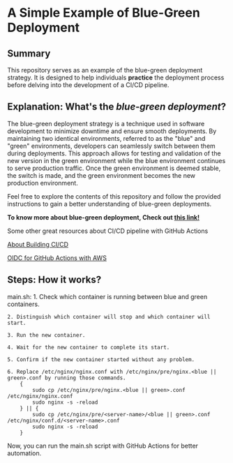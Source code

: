 # A Simple Example of Blue-Green Deployment

## Summary
This repository serves as an example of the blue-green deployment strategy. It is designed to help individuals **practice** the deployment process before delving into the development of a CI/CD pipeline.

## Explanation: What's the *blue-green deployment*?

The blue-green deployment strategy is a technique used in software development to minimize downtime and ensure smooth deployments. By maintaining two identical environments, referred to as the "blue" and "green" environments, developers can seamlessly switch between them during deployments. This approach allows for testing and validation of the new version in the green environment while the blue environment continues to serve production traffic. Once the green environment is deemed stable, the switch is made, and the green environment becomes the new production environment.

Feel free to explore the contents of this repository and follow the provided instructions to gain a better understanding of blue-green deployments.

**To know more about blue-green deployment, Check out [this link!](https://docs.aws.amazon.com/whitepapers/latest/overview-deployment-options/bluegreen-deployments.html#:~:text=A%20blue%2Fgreen%20deployment%20is,running%20the%20new%20application%20version.)**

Some other great resources about CI/CD pipeline with GitHub Actions

[About Building CI/CD](https://medium.com/@ugurcanerdogan/full-stack-application-deployment-with-docker-aws-ec2-and-github-actions-c27e81d134b2)

[OIDC for GitHub Actions with AWS](https://medium.com/israeli-tech-radar/openid-connect-and-github-actions-to-authenticate-with-amazon-web-services-9a66b3b88e92)


## Steps: How it works?

main.sh: 
    1. Check which container is running between blue and green containers.

    2. Distinguish which container will stop and which container will start.

    3. Run the new container.

    4. Wait for the new container to complete its start.

    5. Confirm if the new container started without any problem.

    6. Replace /etc/nginx/nginx.conf with /etc/nginx/pre/nginx.<blue || green>.conf by running those commands.
        {
            sudo cp /etc/nginx/pre/nginx.<blue || green>.conf /etc/nginx/nginx.conf
            sudo nginx -s -reload
        } || {
            sudo cp /etc/nginx/pre/<server-name>/<blue || green>.conf /etc/nginx/conf.d/<server-name>.conf
            sudo nginx -s -reload
        }

Now, you can run the main.sh script with GitHub Actions for better automation.